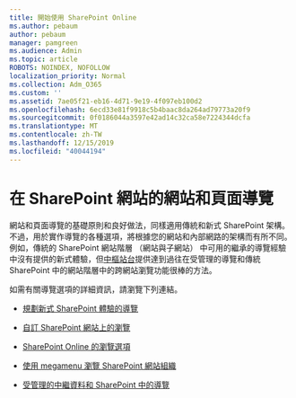 ```yaml
---
title: 開始使用 SharePoint Online
ms.author: pebaum
author: pebaum
manager: pamgreen
ms.audience: Admin
ms.topic: article
ROBOTS: NOINDEX, NOFOLLOW
localization_priority: Normal
ms.collection: Adm_O365
ms.custom: ''
ms.assetid: 7ae05f21-eb16-4d71-9e19-4f097eb100d2
ms.openlocfilehash: 6ecd33e81f9918c5b4baac8da264ad79773a20f9
ms.sourcegitcommit: 0f0186044a3597e42ad14c32ca58e7224344dcfa
ms.translationtype: MT
ms.contentlocale: zh-TW
ms.lasthandoff: 12/15/2019
ms.locfileid: "40044194"
---
```

# <a name="site-and-page-navigation-in-sharepoint-sites"></a>在 SharePoint 網站的網站和頁面導覽

網站和頁面導覽的基礎原則和良好做法，同樣適用傳統和新式 SharePoint 架構。 不過，用於實作導覽的各種選項，將根據您的網站和內部網路的架構而有所不同。 例如，傳統的 SharePoint 網站階層 （網站與子網站） 中可用的繼承的導覽經驗中沒有提供的新式體驗，但[中樞站台](https://support.office.com/article/fe26ae84-14b7-45b6-a6d1-948b3966427f)提供達到過往在受管理的導覽和傳統 SharePoint 中的網站階層中的跨網站瀏覽功能很棒的方法。

 如需有關導覽選項的詳細資訊，請瀏覽下列連結。

 - [規劃新式 SharePoint 體驗的導覽](https://docs.microsoft.com/sharepoint/plan-navigation-modern-experience)

- [自訂 SharePoint 網站上的瀏覽](https://support.office.com/article/customize-the-navigation-on-your-sharepoint-site-3cd61ae7-a9ed-4e1e-bf6d-4655f0bf25ca)

- [SharePoint Online 的瀏覽選項](https://docs.microsoft.com/office365/enterprise/navigation-options-for-sharepoint-online)
 
- [使用 megamenu 瀏覽 SharePoint 網站組織](https://techcommunity.microsoft.com/t5/Microsoft-SharePoint-Blog/Organize-your-SharePoint-sites-with-megamenu-navigation-and-new/ba-p/328068)

- [受管理的中繼資料和 SharePoint 中的導覽](https://docs.microsoft.com/sharepoint/dev/general-development/managed-metadata-and-navigation-in-sharepoint)


